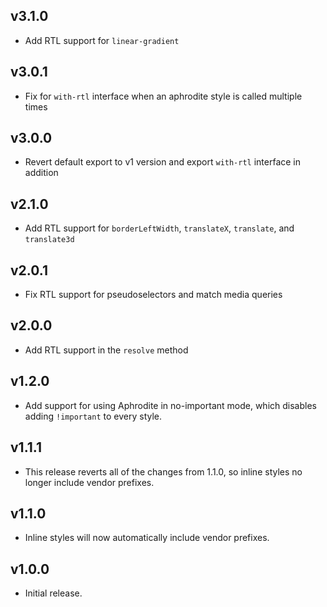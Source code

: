 ## v3.1.0
- Add RTL support for `linear-gradient`

## v3.0.1
- Fix for `with-rtl` interface when an aphrodite style is called multiple times

## v3.0.0
- Revert default export to v1 version and export `with-rtl` interface in addition

## v2.1.0
- Add RTL support for `borderLeftWidth`, `translateX`, `translate`, and `translate3d`

## v2.0.1
- Fix RTL support for pseudoselectors and match media queries

## v2.0.0
- Add RTL support in the `resolve` method

## v1.2.0

- Add support for using Aphrodite in no-important mode, which disables adding
  `!important` to every style.

## v1.1.1

- This release reverts all of the changes from 1.1.0, so inline styles no longer
  include vendor prefixes.

## v1.1.0

- Inline styles will now automatically include vendor prefixes.

## v1.0.0

- Initial release.
